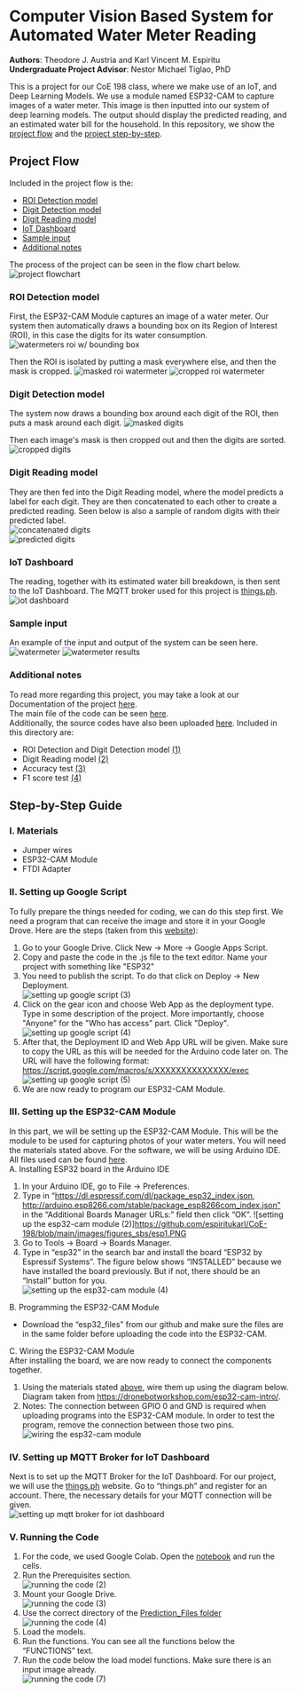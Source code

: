 # Computer Vision Based System for Automated Water Meter Reading  

**Authors**: Theodore J. Austria and Karl Vincent M. Espiritu  
**Undergraduate Project Advisor**: Nestor Michael Tiglao, PhD  
  
This is a project for our CoE 198 class, where we make use of an IoT, and Deep Learning Models. We use a module named ESP32-CAM to capture images of a water meter. This image is then inputted into our system of deep learning models. The output should display the predicted reading, and an estimated water bill for the household. In this repository, we show the [project flow](https://github.com/espiritukarl/CoE-198#project-flow) and the [project step-by-step](https://github.com/espiritukarl/CoE-198#step-by-step-guide).
  
## Project Flow
Included in the project flow is the:
- [ROI Detection model](https://github.com/espiritukarl/CoE-198#roi-detection-model)
- [Digit Detection model](https://github.com/espiritukarl/CoE-198#digit-detection-model)
- [Digit Reading model](https://github.com/espiritukarl/CoE-198#digit-reading-model)
- [IoT Dashboard](https://github.com/espiritukarl/CoE-198#iot-dashboard)
- [Sample input](https://github.com/espiritukarl/CoE-198#sample-input)
- [Additional notes](https://github.com/espiritukarl/CoE-198#additional-notes)  

The process of the project can be seen in the flow chart below.  
![project flowchart](https://github.com/espiritukarl/CoE-198/blob/main/images/flowchart.png?raw=true)   
  
### ROI Detection model
First, the ESP32-CAM Module captures an image of a water meter. Our system then automatically draws a bounding box on its Region of Interest (ROI), in this case the digits for its water consumption. ![watermeters roi w/ bounding box](https://github.com/espiritukarl/CoE-198/blob/main/images/boundingbox_automated.PNG?raw=true)
  
Then the ROI is isolated by putting a mask everywhere else, and then the mask is cropped. ![masked roi watermeter](https://github.com/espiritukarl/CoE-198/blob/main/images/roi_masked.PNG?raw=true) ![cropped roi watermeter](https://github.com/espiritukarl/CoE-198/blob/main/images/roi_cropped.PNG?raw=true)
 
### Digit Detection model
The system now draws a bounding box around each digit of the ROI, then puts a mask around each digit. ![masked digits](https://github.com/espiritukarl/CoE-198/blob/main/images/digits_masked.PNG?raw=true)
  
Then each image's mask is then cropped out and then the digits are sorted.  
![cropped digits](https://github.com/espiritukarl/CoE-198/blob/main/images/digits_cropped.PNG?raw=true)
  
### Digit Reading model
They are then fed into the Digit Reading model, where the model predicts a label for each digit. They are then concatenated to each other to create a predicted reading. Seen below is also a sample of random digits with their predicted label.  
![concatenated digits](https://github.com/espiritukarl/CoE-198/blob/main/images/digits_final.PNG?raw=true)  
![predicted digits](https://github.com/espiritukarl/CoE-198/blob/main/images/predicted_digits.png)
  
### IoT Dashboard
The reading, together with its estimated water bill breakdown, is then sent to the IoT Dashboard. The MQTT broker used for this project is [things.ph](https://things.ph/). ![iot dashboard](https://github.com/espiritukarl/CoE-198/blob/main/images/iot_dashboard.PNG?raw=true)
  
### Sample input
An example of the input and output of the system can be seen here.  
![watermeter](https://github.com/espiritukarl/CoE-198/blob/main/images/watermeter.jpg?raw=true) ![watermeter results](https://github.com/espiritukarl/CoE-198/blob/main/images/watermeter_results.PNG?raw=true)
  
### Additional notes
To read more regarding this project, you may take a look at our Documentation of the project [here](https://github.com/espiritukarl/CoE-198/blob/main/Final%20Documentation.pdf).  
The main file of the code can be seen [here](https://github.com/espiritukarl/CoE-198/blob/main/watermeter_prediction.ipynb).  
Additionally, the source codes have also been uploaded [here](https://github.com/espiritukarl/CoE-198/tree/main/Source%20Codes). Included in this directory are:
- ROI Detection and Digit Detection model [(1)](https://github.com/espiritukarl/CoE-198/blob/main/Source%20Codes/Train_Mask_RCNN.ipynb)
- Digit Reading model [(2)](https://github.com/espiritukarl/CoE-198/blob/main/Source%20Codes/Train%20-%20Digit%20Reading.ipynb)
- Accuracy test [(3)](https://github.com/espiritukarl/CoE-198/blob/main/Source%20Codes/Accuracy.ipynb)
- F1 score test [(4)](https://github.com/espiritukarl/CoE-198/blob/main/Source%20Codes/F1%20Score.ipynb)

## Step-by-Step Guide

### I. Materials
- Jumper wires  
- ESP32-CAM Module  
- FTDI Adapter  

### II. Setting up Google Script
To fully prepare the things needed for coding, we can do this step first. We need a program that can receive the image and store it in your Google Drove. Here are the steps (taken from this [website](https://www.gsampallo.com/2019/10/13/esp32-cam-subir-fotos-a-google-drive/)):  
1. Go to your Google Drive. Click New -> More -> Google Apps Script.
2. Copy and paste the code in the .js file to the text editor. Name your project with something like "ESP32"
3. You need to publish the script. To do that click on Deploy -> New Deployment.  
![setting up google script (3)](https://github.com/espiritukarl/CoE-198/blob/main/images/figures_sbs/gdrive1.PNG)
4. Click on the gear icon and choose Web App as the deployment type. Type in some description of the project. More importantly, choose "Anyone" for the "Who has access" part. Click "Deploy".  
![setting up google script (4)](https://github.com/espiritukarl/CoE-198/blob/main/images/figures_sbs/gdrive2.PNG)
5. After that, the Deployment ID and Web App URL will be given. Make sure to copy the URL as this will be needed for the Arduino code later on. The URL will have the following format: https://script.google.com/macros/s/XXXXXXXXXXXXXX/exec  
![setting up google script (5)](https://github.com/espiritukarl/CoE-198/blob/main/images/figures_sbs/gdrive3.PNG)
6. We are now ready to program our ESP32-CAM Module.

### III. Setting up the ESP32-CAM Module
In this part, we will be setting up the ESP32-CAM Module. This will be the module to be used for capturing photos of your water meters. You will need the materials stated above. For the software, we will be using Arduino IDE. All files used can be found [here](https://github.com/espiritukarl/CoE-198/tree/main/ESP32_Files).  
A. Installing ESP32 board in the Arduino IDE
1. In your Arduino IDE, go to File -> Preferences.
2. Type in “https://dl.espressif.com/dl/package_esp32_index.json, http://arduino.esp8266.com/stable/package_esp8266com_index.json” in the “Additional Boards Manager URLs:” field then click “OK”. ![setting up the esp32-cam module (2)]https://github.com/espiritukarl/CoE-198/blob/main/images/figures_sbs/esp1.PNG
3. Go to Tools -> Board -> Boards Manager.
4. Type in “esp32” in the search bar and install the board “ESP32 by Espressif Systems”. The figure below shows “INSTALLED” because we have installed the board previously. But if not, there should be an “Install” button for you.  
![setting up the esp32-cam module (4)](https://github.com/espiritukarl/CoE-198/blob/main/images/figures_sbs/esp2.PNG)
  
B. Programming the ESP32-CAM Module  
- Download the “esp32_files” from our github and make sure the files are in the same folder before uploading the code into the ESP32-CAM.
  
C. Wiring the ESP32-CAM Module  
After installing the board, we are now ready to connect the components together.
1. Using the materials stated [above](https://github.com/espiritukarl/CoE-198#i-materials), wire them up using the diagram below. Diagram taken from https://dronebotworkshop.com/esp32-cam-intro/. 
2. Notes: The connection between GPIO 0 and GND is required when uploading programs into the ESP32-CAM module. In order to test the program, remove the connection between those two pins.  
![wiring the esp32-cam module](https://github.com/espiritukarl/CoE-198/blob/main/images/figures_sbs/esp32.png)

### IV. Setting up MQTT Broker for IoT Dashboard  
Next is to set up the MQTT Broker for the IoT Dashboard. For our project, we will use the [things.ph](https://things.ph/) website. Go to “things.ph” and register for an account. There, the necessary details for your MQTT connection will be given.  
![setting up mqtt broker for iot dashboard](https://github.com/espiritukarl/CoE-198/blob/main/images/figures_sbs/things.PNG)

### V. Running the Code
1. For the code, we used Google Colab. Open the [notebook](https://github.com/espiritukarl/CoE-198/blob/main/watermeter_prediction.ipynb) and run the cells.
2. Run the Prerequisites section.  
![running the code (2)](https://github.com/espiritukarl/CoE-198/blob/main/images/figures_sbs/code1.PNG)
3. Mount your Google Drive.  
![running the code (3)](https://github.com/espiritukarl/CoE-198/blob/main/images/figures_sbs/code2.PNG)
4. Use the correct directory of the [Prediction_Files folder](https://github.com/espiritukarl/CoE-198/tree/main/Prediction_Files)  
![running the code (4)](https://github.com/espiritukarl/CoE-198/blob/main/images/figures_sbs/code3.PNG)
5. Load the models.
6. Run the functions. You can see all the functions below the “FUNCTIONS” text.
7. Run the code below the load model functions. Make sure there is an input image already.  
![running the code (7)](https://github.com/espiritukarl/CoE-198/blob/main/images/figures_sbs/code4.PNG)
